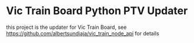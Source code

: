 # Vic Train Board Python PTV Updater

this project is the updater for Vic Train Board, see https://github.com/albertsundjaja/vic_train_node_api for details